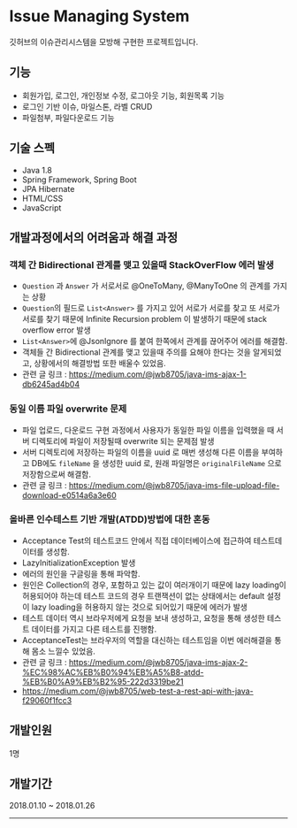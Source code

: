 # Issue Managing System

깃허브의 이슈관리시스템을 모방해 구현한 프로젝트입니다.

## 기능
* 회원가입, 로그인, 개인정보 수정, 로그아웃 기능, 회원목록 기능
* 로그인 기반 이슈, 마일스톤, 라벨 CRUD
* 파일첨부, 파일다운로드 기능


## 기술 스펙
* Java 1.8
* Spring Framework, Spring Boot
* JPA Hibernate
* HTML/CSS
* JavaScript

## 개발과정에서의 어려움과 해결 과정
### 객체 간 Bidirectional 관계를 맺고 있을때 StackOverFlow 에러 발생

* `Question` 과 `Answer` 가 서로서로 @OneToMany, @ManyToOne 의 관계를 가지는 상황
* `Question`의 필드로 `List<Answer>` 를 가지고 있어 서로가 서로를 찾고 또 서로가 서로를 찾기 때문에 Infinite Recursion problem 이 발생하기 때문에 stack overflow error 발생
*  `List<Answer>`에 @JsonIgnore 를 붙여 한쪽에서 관계를 끊어주어 에러를 해결함.
* 객체들 간 Bidirectional 관계를 맺고 있을때 주의를 요해야 한다는 것을 알게되었고, 상황에서의 해결방법 또한 배울수 있었음.
* 관련 글 링크 : https://medium.com/@jwb8705/java-ims-ajax-1-db6245ad4b04

### 동일 이름 파일 overwrite 문제


- 파일 업로드, 다운로드 구현 과정에서 사용자가 동일한 파일 이름을 입력했을 때 서버 디렉토리에 파일이 저장될때 overwrite 되는 문제점 발생
- 서버 디렉토리에 저장하는 파일의 이름을 uuid 로 매번 생성해 다른 이름을 부여하고 DB에도 `fileName` 을 생성한 uuid 로, 원래 파일명은 `originalFileName` 으로 저장함으로써 
해결함.
- 관련 글 링크 : https://medium.com/@jwb8705/java-ims-file-upload-file-download-e0514a6a3e60

### 올바른 인수테스트 기반 개발(ATDD)방법에 대한 혼동


* Acceptance Test의 테스트코드 안에서 직접 데이터베이스에 접근하여 테스트데이터를 생성함.
* LazyInitializationException 발생
* 에러의 원인을 구글링을 통해 파악함.
* 원인은 Collection의 경우, 포함하고 있는 값이 여러개이기 때문에 lazy loading이 허용되어야 하는데 테스트 코드의 경우 트랜잭션이 없는 상태에서는 default 설정이 lazy loading을 허용하지 않는 것으로 되어있기 때문에 에러가 발생
* 테스트 데이터 역시 브라우저에게 요청을 보내 생성하고, 요청을 통해 생성한 테스트 데이터를 가지고 다른 테스트를 진행함.
* AcceptanceTest는 브라우저의 역할을 대신하는 테스트임을 이번 에러해결을 통해 몸소 느낄수 있었음.
* 관련 글 링크 : https://medium.com/@jwb8705/java-ims-ajax-2-%EC%98%AC%EB%B0%94%EB%A5%B8-atdd-%EB%B0%A9%EB%B2%95-222d3319be21
* https://medium.com/@jwb8705/web-test-a-rest-api-with-java-f29060f1fcc3


## 개발인원 
1명
## 개발기간
2018.01.10 ~ 2018.01.26


---
